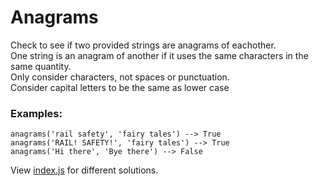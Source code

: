# Anagrams

Check to see if two provided strings are anagrams of eachother.  
One string is an anagram of another if it uses the same characters
in the same quantity.  
Only consider characters, not spaces
or punctuation.    
Consider capital letters to be the same as lower case

### Examples:

```
anagrams('rail safety', 'fairy tales') --> True
anagrams('RAIL! SAFETY!', 'fairy tales') --> True
anagrams('Hi there', 'Bye there') --> False
```

View [index.js](index.js) for different solutions.